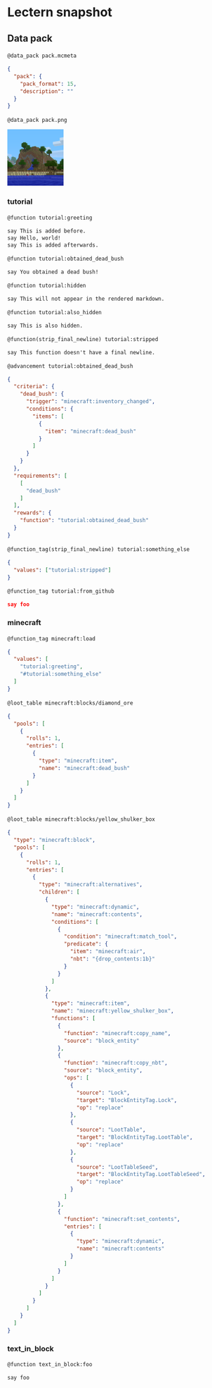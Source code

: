 # Lectern snapshot

## Data pack

`@data_pack pack.mcmeta`

```json
{
  "pack": {
    "pack_format": 15,
    "description": ""
  }
}
```

`@data_pack pack.png`

![data_pack.png](pack.png)

### tutorial

`@function tutorial:greeting`

```mcfunction
say This is added before.
say Hello, world!
say This is added afterwards.
```

`@function tutorial:obtained_dead_bush`

```mcfunction
say You obtained a dead bush!
```

`@function tutorial:hidden`

```mcfunction
say This will not appear in the rendered markdown.
```

`@function tutorial:also_hidden`

```mcfunction
say This is also hidden.
```

`@function(strip_final_newline) tutorial:stripped`

```mcfunction
say This function doesn't have a final newline.
```

`@advancement tutorial:obtained_dead_bush`

```json
{
  "criteria": {
    "dead_bush": {
      "trigger": "minecraft:inventory_changed",
      "conditions": {
        "items": [
          {
            "item": "minecraft:dead_bush"
          }
        ]
      }
    }
  },
  "requirements": [
    [
      "dead_bush"
    ]
  ],
  "rewards": {
    "function": "tutorial:obtained_dead_bush"
  }
}
```

`@function_tag(strip_final_newline) tutorial:something_else`

```json
{
  "values": ["tutorial:stripped"]
}
```

`@function_tag tutorial:from_github`

```json
say foo
```

### minecraft

`@function_tag minecraft:load`

```json
{
  "values": [
    "tutorial:greeting",
    "#tutorial:something_else"
  ]
}
```

`@loot_table minecraft:blocks/diamond_ore`

```json
{
  "pools": [
    {
      "rolls": 1,
      "entries": [
        {
          "type": "minecraft:item",
          "name": "minecraft:dead_bush"
        }
      ]
    }
  ]
}
```

`@loot_table minecraft:blocks/yellow_shulker_box`

```json
{
  "type": "minecraft:block",
  "pools": [
    {
      "rolls": 1,
      "entries": [
        {
          "type": "minecraft:alternatives",
          "children": [
            {
              "type": "minecraft:dynamic",
              "name": "minecraft:contents",
              "conditions": [
                {
                  "condition": "minecraft:match_tool",
                  "predicate": {
                    "item": "minecraft:air",
                    "nbt": "{drop_contents:1b}"
                  }
                }
              ]
            },
            {
              "type": "minecraft:item",
              "name": "minecraft:yellow_shulker_box",
              "functions": [
                {
                  "function": "minecraft:copy_name",
                  "source": "block_entity"
                },
                {
                  "function": "minecraft:copy_nbt",
                  "source": "block_entity",
                  "ops": [
                    {
                      "source": "Lock",
                      "target": "BlockEntityTag.Lock",
                      "op": "replace"
                    },
                    {
                      "source": "LootTable",
                      "target": "BlockEntityTag.LootTable",
                      "op": "replace"
                    },
                    {
                      "source": "LootTableSeed",
                      "target": "BlockEntityTag.LootTableSeed",
                      "op": "replace"
                    }
                  ]
                },
                {
                  "function": "minecraft:set_contents",
                  "entries": [
                    {
                      "type": "minecraft:dynamic",
                      "name": "minecraft:contents"
                    }
                  ]
                }
              ]
            }
          ]
        }
      ]
    }
  ]
}
```

### text_in_block

`@function text_in_block:foo`

```mcfunction
say foo
```

